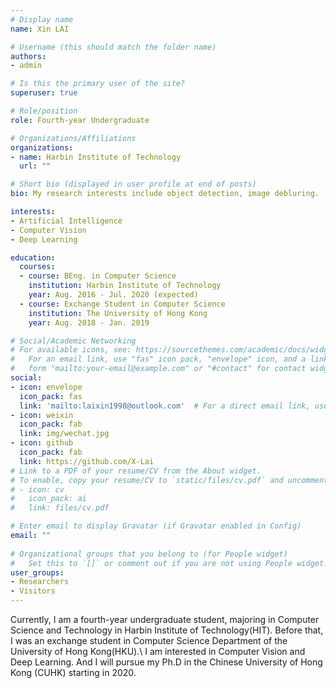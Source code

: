 ```yaml
---
# Display name
name: Xin LAI

# Username (this should match the folder name)
authors:
- admin

# Is this the primary user of the site?
superuser: true

# Role/position
role: Fourth-year Undergraduate

# Organizations/Affiliations
organizations:
- name: Harbin Institute of Technology
  url: ""

# Short bio (displayed in user profile at end of posts)
bio: My research interests include object detection, image debluring.

interests:
- Artificial Intelligence
- Computer Vision
- Deep Learning

education:
  courses:
  - course: BEng. in Computer Science
    institution: Harbin Institute of Technology
    year: Aug. 2016 - Jul. 2020 (expected)
  - course: Exchange Student in Computer Science
    institution: The University of Hong Kong
    year: Aug. 2018 - Jan. 2019

# Social/Academic Networking
# For available icons, see: https://sourcethemes.com/academic/docs/widgets/#icons
#   For an email link, use "fas" icon pack, "envelope" icon, and a link in the
#   form "mailto:your-email@example.com" or "#contact" for contact widget.
social:
- icon: envelope
  icon_pack: fas
  link: 'mailto:laixin1998@outlook.com'  # For a direct email link, use "mailto:test@example.org".
- icon: weixin
  icon_pack: fab
  link: img/wechat.jpg
- icon: github
  icon_pack: fab
  link: https://github.com/X-Lai
# Link to a PDF of your resume/CV from the About widget.
# To enable, copy your resume/CV to `static/files/cv.pdf` and uncomment the lines below.  
# - icon: cv
#   icon_pack: ai
#   link: files/cv.pdf

# Enter email to display Gravatar (if Gravatar enabled in Config)
email: ""
  
# Organizational groups that you belong to (for People widget)
#   Set this to `[]` or comment out if you are not using People widget.  
user_groups:
- Researchers
- Visitors
---
```

Currently, I am a fourth-year undergraduate student, majoring in Computer Science and Technology in Harbin Institute of Technology(HIT). Before that, I was an exchange student in Computer Science Department of the University of Hong Kong(HKU).\\
I am interested in Computer Vision and Deep Learning. And I will pursue my Ph.D in the Chinese University of Hong Kong (CUHK) starting in 2020.